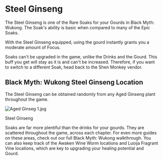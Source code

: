 # Steel Ginseng

The Steel Ginseng is one of the Rare Soaks for your Gourds in Black Myth: Wukong. The Soak's ability is basic when compared to many of the Epic Soaks. 

With the Steel Ginseng equipped, using the gourd instantly grants you a moderate amount of Focus. 

Soaks can't be upgraded in the game, unlike the Drinks and the Gourd. This buff you get will stay as it is and can't be increased. Therefore, if you want to switch to a different Soak, head back to the Shen Monkey vendor. 

## Black Myth: Wukong Steel Ginseng Location

The Steel Ginseng can be obtained randomly from any Aged Ginseng plant throughout the game. 

![Aged Ginseg 1.jpg](https://oyster.ignimgs.com/mediawiki/apis.ign.com/black-myth-wukong/d/dd/Aged_Ginseg_1.jpg)

Steel Ginseng

Soaks are far more plentiful than the drinks for your gourds. They are scattered throughout the game, across each chapter. For even more guides on these areas, check out our full Black Myth: Wukong walkthrough. You can also keep track of the Awaken Wine Worm locations and Luoija Fragrant Vine locations, which are key to upgrading your healing potential and Gourd.